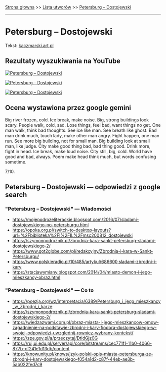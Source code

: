 [Strona głowna](../index.md) >> [Lista utworów](../list.md) >> [Petersburg – Dostojewski](410.md)

---

# Petersburg – Dostojewski

Tekst: [kaczmarski.art.pl](https://www.kaczmarski.art.pl/tworczosc/wiersze/petersburg-dostojewski/)

## Rezultaty wyszukiwania na YouTube

[![Petersburg – Dostojewski](http://img.youtube.com/vi/janJiTYiq3w/0.jpg)](https://www.youtube.com/watch?v=janJiTYiq3w "Jacek Kaczmarski - Pielgrzymka - YouTube")

[![Petersburg – Dostojewski](http://img.youtube.com/vi/ErfDv_X90gk/0.jpg)](https://www.youtube.com/watch?v=ErfDv_X90gk "Jacek Kaczmarski -Obłomow, Stolz i ja - YouTube")

[![Petersburg – Dostojewski](http://img.youtube.com/vi/KssVd4HRjig/0.jpg)](https://www.youtube.com/watch?v=KssVd4HRjig "Jacek kaczmarski - Panna - YouTube")

## Ocena wystawiona przez google gemini

Big river frozen, cold. Ice break, make noise. Big, strong buildings look scary. People walk, cold, sad. Lose things, feel bad, want things no get. One man walk, think bad thoughts. See ice like man. See breath like ghost. Bad man drink much, touch lady, make other man angry. Fight happen, one man run. See more big building, not for small man. Big building look at small man, like judge. City make good thing bad, bad thing good. Drink more, fight in head. Ice break, make loud noise. City still, big, cold. World have good and bad, always. Poem make head think much, but words confusing sometime. 

7/10.


## Petersburg – Dostojewski — odpowiedzi z google search

### "Petersburg – Dostojewski" — Wiadomości

 - <https://mojepodrozeliterackie.blogspot.com/2016/07/sladami-dostojewskiego-po-petersburgu.html>
 - <https://opoka.org.pl/switch-to-desktop-layouts?url=%2Fbiblioteka%2FI%2FIL%2Fmsc200812_dostojewski>
 - <https://szymonpodroznik.pl/zbrodnia-kara-sankt-petersburg-sladami-dostojewskiego-2/>
 - <https://www.got2globe.com/pl/redakcyjny/Zbrodnia-i-kara-w-Sankt-Petersburgu/>
 - <https://www.polskieradio.pl/10/485/artykul/686600,sladami-zbrodni-i-kary>
 - <https://stacjawymiany.blogspot.com/2014/04/miasto-demon-i-jego-mieszkancy-obraz.html>

### "Petersburg – Dostojewski" — Co to

 - <https://poezja.org/wz/interpretacja/6389/Petersburg_i_jego_mieszkancy_w_Zbrodni_i_karze>
 - <https://szymonpodroznik.pl/zbrodnia-kara-sankt-petersburg-sladami-dostojewskiego-2/>
 - <https://wiedzazwami.com.pl/obraz-miasta-i-jego-mieszkancow-omow-zagadnienie-na-podstawie-zbrodni-i-kary-fiodora-dostojewskiego-w-swojej-odpowiedzi-uwzglednij-rowniez-wybrany-kontekst/>
 - <https://zpe.gov.pl/a/przeczytaj/DtIdGjz0G>
 - <https://ruj.uj.edu.pl/server/api/core/bitstreams/cec771f1-11b0-4066-877b-cf241e1d13db/content>
 - <https://knowunity.pl/knows/jzyk-polski-opis-miasta-petersburga-ze-zbrodni-i-kary-dostojewskiego-f054a1d2-c87f-44eb-ae3b-5ab022fed7c9>

